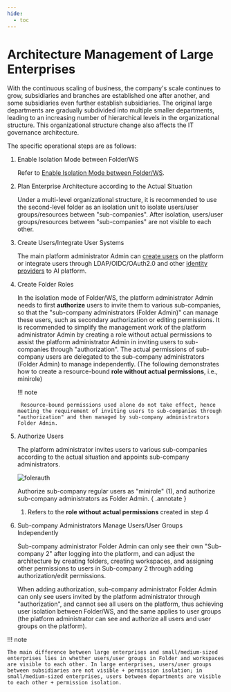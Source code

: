 ```yaml
---
hide:
  - toc
---
```


# Architecture Management of Large Enterprises

With the continuous scaling of business, the company's scale continues to grow, subsidiaries and branches are established one after another, and some subsidiaries even further establish subsidiaries. The original large departments are gradually subdivided into multiple smaller departments, leading to an increasing number of hierarchical levels in the organizational structure. This organizational structure change also affects the IT governance architecture.

The specific operational steps are as follows:

1. Enable Isolation Mode between Folder/WS

    Refer to [Enable Isolation Mode between Folder/WS](../install/user-isolation.md).

2. Plan Enterprise Architecture according to the Actual Situation

    Under a multi-level organizational structure, it is recommended to use the second-level folder as an isolation unit to isolate users/user groups/resources between "sub-companies". After isolation, users/user groups/resources between "sub-companies" are not visible to each other.


3. Create Users/Integrate User Systems

    The main platform administrator Admin can [create users](../access-control/user.md) on the platform or integrate users through LDAP/OIDC/OAuth2.0 and other [identity providers](../access-control/ldap.md) to AI platform.

4. Create Folder Roles

    In the isolation mode of Folder/WS, the platform administrator Admin needs to first **authorize** users to invite them to various sub-companies, so that the "sub-company administrators (Folder Admin)" can manage these users, such as secondary authorization or editing permissions. It is recommended to simplify the management work of the platform administrator Admin by creating a role without actual permissions to assist the platform administrator Admin in inviting users to sub-companies through "authorization". The actual permissions of sub-company users are delegated to the sub-company administrators (Folder Admin) to manage independently. (The following demonstrates how to create a resource-bound **role without actual permissions**, i.e., minirole)

    !!! note

        Resource-bound permissions used alone do not take effect, hence meeting the requirement of inviting users to sub-companies through "authorization" and then managed by sub-company administrators Folder Admin.


5. Authorize Users

    The platform administrator invites users to various sub-companies according to the actual situation and appoints sub-company administrators.

    ![folerauth](../images/9.png)

    Authorize sub-company regular users as "minirole" (1), and authorize sub-company administrators as Folder Admin.
    { .annotate }

    1. Refers to the **role without actual permissions** created in step 4


6. Sub-company Administrators Manage Users/User Groups Independently

    Sub-company administrator Folder Admin can only see their own "Sub-company 2" after logging into the platform, and can adjust the architecture by creating folders, creating workspaces, and assigning other permissions to users in Sub-company 2 through adding authorization/edit permissions.


    When adding authorization, sub-company administrator Folder Admin can only see users invited by the platform administrator through "authorization", and cannot see all users on the platform, thus achieving user isolation between Folder/WS, and the same applies to user groups (the platform administrator can see and authorize all users and user groups on the platform).


!!! note

    The main difference between large enterprises and small/medium-sized enterprises lies in whether users/user groups in Folder and workspaces are visible to each other. In large enterprises, users/user groups between subsidiaries are not visible + permission isolation; in small/medium-sized enterprises, users between departments are visible to each other + permission isolation.

